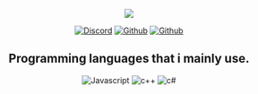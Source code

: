 <p align="center">
  <a href="http://wysparetardow.pl/">
    <img src="https://media.discordapp.net/attachments/824034997039005736/847135843697164298/teaser.png?width=1214&height=683"></a>
</p>
<p align="center">
    <a href="https://discordapp.com/users/324910128526786572">
   <img alt="Discord" src="https://img.shields.io/badge/Discord-papaya%233275-7289DA?style=for-the-badge&logo=discord&logoColor=7289DA&logoWidth=20&labelColor=000'"></a>  
  <a href="http://wysparetardow.pl/">
   <img alt="Github" src="https://img.shields.io/github/followers/mangotelezakupy?color=1DA1F2&logo=github&label=Followers&style=for-the-badge"></a>   
   <a href="http://wysparetardow.pl/">
   <img alt="Github" src="https://img.shields.io/website?label=WEBSITE&style=for-the-badge&url=https://wysparetardow.pl/"></a> 
</p>


<h2 align="center">Programming languages that i mainly use.</h2>
<p align="center">
  <img alt="Javascript" src="https://img.shields.io/badge/-JavaScript-090909?style=for-the-badge&logo=JavaScript&logoColor=E9D54D"></a> 
  <img alt="c++" src="https://img.shields.io/badge/-C++-090909?style=for-the-badge&logo=C%2b%2b&logoColor=6296CC"></a> 
  <img alt="c#" src="https://img.shields.io/badge/-CSHARP-090909?style=for-the-badge&logo=C%2b%2b&logoColor=6296CC"></a>
</p>
<br/>

</pre> 
